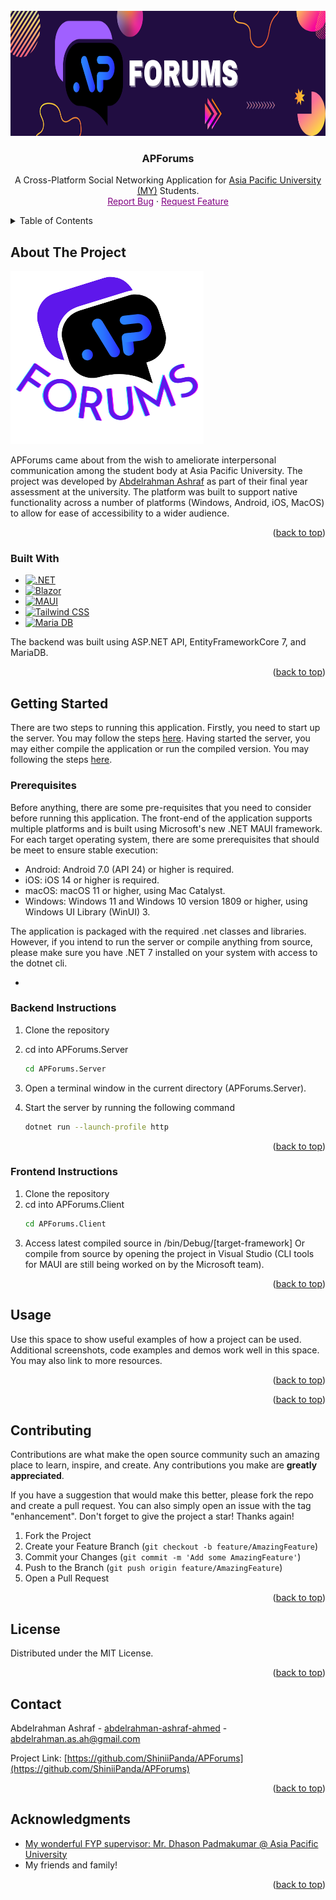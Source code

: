 <!-- PROJECT SHIELDS -->
<!--
*** I'm using markdown "reference style" links for readability.
*** Reference links are enclosed in brackets [ ] instead of parentheses ( ).
*** See the bottom of this document for the declaration of the reference variables
*** for contributors-url, forks-url, etc. This is an optional, concise syntax you may use.
*** https://www.markdownguide.org/basic-syntax/#reference-style-links
-->
<!-- PROJECT LOGO -->
<br />
<div align="center">
  <a href="https://github.com/ShiniiPanda/APForums">
    <img src="resources/banner.png" alt="Logo" width="800" height="200">
  </a>

<h3 align="center">APForums</h3>

  <p align="center">
    A Cross-Platform Social Networking Application for <a href="https://www.apu.edu.my/">Asia Pacific University (MY)</a> Students.
    <br />
    <a href="https://github.com/ShiniiPanda/APForums/issues" style="color: purple;">Report Bug</a>
    ·
    <a href="https://github.com/ShiniiPanda/APForums/issues" style="color: purple;">Request Feature</a>
  </p>
</div>



<!-- TABLE OF CONTENTS -->
<details>
  <summary>Table of Contents</summary>
  <ol>
    <li>
      <a href="#about-the-project">About The Project</a>
      <ul>
        <li><a href="#built-with">Built With</a></li>
      </ul>
    </li>
    <li>
      <a href="#getting-started">Getting Started</a>
      <ul>
        <li><a href="#prerequisites">Prerequisites</a></li>
        <li><a href="#backend-instructions">Backend Instructions</a></li>
        <li><a href="#frontend-instructions">Frontend Instructions</a></li>
      </ul>
    </li>
    <li><a href="#usage">Usage</a></li>
    <li><a href="#contributing">Contributing</a></li>
    <li><a href="#license">License</a></li>
    <li><a href="#contact">Contact</a></li>
    <li><a href="#acknowledgments">Acknowledgments</a></li>
  </ol>
</details>



<!-- ABOUT THE PROJECT -->
## About The Project

[![Product Name Screen Shot][product-screenshot]](https://example.com)

APForums came about from the wish to ameliorate interpersonal communication among the student body at Asia Pacific University.
The project was developed by <a href="https://www.github.com/ShiniiPanda">Abdelrahman Ashraf</a> as part of their final year assessment at the university.
The platform was built to support native functionality across a number of platforms (Windows, Android, iOS, MacOS) to allow for ease of accessibility to a wider audience.

<p align="right">(<a href="#readme-top">back to top</a>)</p>



### Built With

* [![.NET][.NET]][.NET-url]
* [![Blazor][Blazor]][Blazor-url]
* [![MAUI][MAUI]][MAUI-url]
* [![Tailwind CSS][TailwindCSS]][TailwindCSS-url]
* [![Maria DB][MariaDB]][MariaDB-url]

The backend was built using ASP.NET API, EntityFrameworkCore 7, and MariaDB.


<p align="right">(<a href="#readme-top">back to top</a>)</p>



<!-- GETTING STARTED -->
## Getting Started

There are two steps to running this application. 
Firstly, you need to start up the server. You may follow the steps <a href="#backend-instructions">here</a>.
Having started the server, you may either compile the application or run the compiled version. You may following the steps <a href="#frontend-instructions">here</a>.


### Prerequisites

Before anything, there are some pre-requisites that you need to consider before running this application.
The front-end of the application supports multiple platforms and is built using Microsoft's new .NET MAUI framework.
For each target operating system, there are some prerequisites that should be meet to ensure stable execution:

* Android: Android 7.0 (API 24) or higher is required.
* iOS: iOS 14 or higher is required.
* macOS: macOS 11 or higher, using Mac Catalyst.
* Windows: Windows 11 and Windows 10 version 1809 or higher, using Windows UI Library (WinUI) 3.

The application is packaged with the required .net classes and libraries.
However, if you intend to run the server or compile anything from source, please make sure you have .NET 7 installed on your system with access to the dotnet cli.


- 

### Backend Instructions

1. Clone the repository
2. cd into APForums.Server
   ```sh
   cd APForums.Server
   ```
3. Open a terminal window in the current directory (APForums.Server).
   
4. Start the server by running the following command
   ```sh
   dotnet run --launch-profile http
   ```

<p align="right">(<a href="#readme-top">back to top</a>)</p>



### Frontend Instructions

1. Clone the repository
2. cd into APForums.Client
   ```sh
   cd APForums.Client
   ```
3. Access latest compiled source in /bin/Debug/[target-framework]
   Or compile from source by opening the project in Visual Studio
   (CLI tools for MAUI are still being worked on by the Microsoft team).

<p align="right">(<a href="#readme-top">back to top</a>)</p>



<!-- USAGE EXAMPLES -->
## Usage

Use this space to show useful examples of how a project can be used. Additional screenshots, code examples and demos work well in this space. You may also link to more resources.

<p align="right">(<a href="#readme-top">back to top</a>)</p>


<p align="right">(<a href="#readme-top">back to top</a>)</p>



<!-- CONTRIBUTING -->
## Contributing

Contributions are what make the open source community such an amazing place to learn, inspire, and create. Any contributions you make are **greatly appreciated**.

If you have a suggestion that would make this better, please fork the repo and create a pull request. You can also simply open an issue with the tag "enhancement".
Don't forget to give the project a star! Thanks again!

1. Fork the Project
2. Create your Feature Branch (`git checkout -b feature/AmazingFeature`)
3. Commit your Changes (`git commit -m 'Add some AmazingFeature'`)
4. Push to the Branch (`git push origin feature/AmazingFeature`)
5. Open a Pull Request

<p align="right">(<a href="#readme-top">back to top</a>)</p>



<!-- LICENSE -->
## License

Distributed under the MIT License.

<p align="right">(<a href="#readme-top">back to top</a>)</p>



<!-- CONTACT -->
## Contact

Abdelrahman Ashraf - [abdelrahman-ashraf-ahmed](https://www.linkedin.com/in/abdelrahman-ashraf-ahmed/) - abdelrahman.as.ah@gmail.com

Project Link: [https://github.com/ShiniiPanda/APForums](https://github.com/ShiniiPanda/APForums)

<p align="right">(<a href="#readme-top">back to top</a>)</p>



<!-- ACKNOWLEDGMENTS -->
## Acknowledgments

* [My wonderful FYP supervisor: Mr. Dhason Padmakumar @ Asia Pacific University](https://www.linkedin.com/in/padmakumar-dhason-02002129/)
* My friends and family!

<p align="right">(<a href="#readme-top">back to top</a>)</p>


<!-- MARKDOWN LINKS & IMAGES -->
<!-- https://www.markdownguide.org/basic-syntax/#reference-style-links -->
[contributors-shield]: https://img.shields.io/github/contributors/github_username/repo_name.svg?style=for-the-badge
[contributors-url]: https://github.com/github_username/repo_name/graphs/contributors
[forks-shield]: https://img.shields.io/github/forks/github_username/repo_name.svg?style=for-the-badge
[forks-url]: https://github.com/github_username/repo_name/network/members
[stars-shield]: https://img.shields.io/github/stars/github_username/repo_name.svg?style=for-the-badge
[stars-url]: https://github.com/github_username/repo_name/stargazers
[issues-shield]: https://img.shields.io/github/issues/github_username/repo_name.svg?style=for-the-badge
[issues-url]: https://github.com/github_username/repo_name/issues
[license-shield]: https://img.shields.io/github/license/github_username/repo_name.svg?style=for-the-badge
[license-url]: https://github.com/github_username/repo_name/blob/master/LICENSE.txt
[linkedin-shield]: https://img.shields.io/badge/-LinkedIn-black.svg?style=for-the-badge&logo=linkedin&colorB=555
[linkedin-url]: https://linkedin.com/in/linkedin_username
[product-screenshot]: resources/logo.png
[.NET]: https://img.shields.io/badge/.NET%207-passing?style=for-the-badge&logo=dotnet&logoColor=ffffff&logoSize=auto&labelColor=%23512BD4&color=000000
[.NET-url]: https://learn.microsoft.com/en-us/dotnet/
[MariaDB]: https://img.shields.io/badge/Maria%20DB-passing?style=for-the-badge&logo=mariadb&logoColor=003545&labelColor=orange&color=black
[MariaDB-url]: https://mariadb.org/
[TailwindCSS]: https://img.shields.io/badge/Tailwind%20CSS-passing?style=for-the-badge&logo=tailwindcss&logoColor=%2306B6D4&logoSize=auto&labelColor=black&color=white
[TailwindCSS-url]: https://tailwindcss.com/
[MAUI]: https://img.shields.io/badge/.NET%20MAUI-passing?style=for-the-badge&logo=dotnet&logoColor=%23512BD4&logoSize=auto&label=MAUI&labelColor=black&color=white
[MAUI-url]: https://dotnet.microsoft.com/en-us/apps/maui
[Blazor]: https://img.shields.io/badge/Blazor%20Hybrid-passing?style=for-the-badge&logo=blazor&logoColor=%23512BD4&logoSize=auto&label=Blazor&labelColor=black&color=purple
[Blazor-url]: https://dotnet.microsoft.com/en-us/apps/aspnet/web-apps/blazor